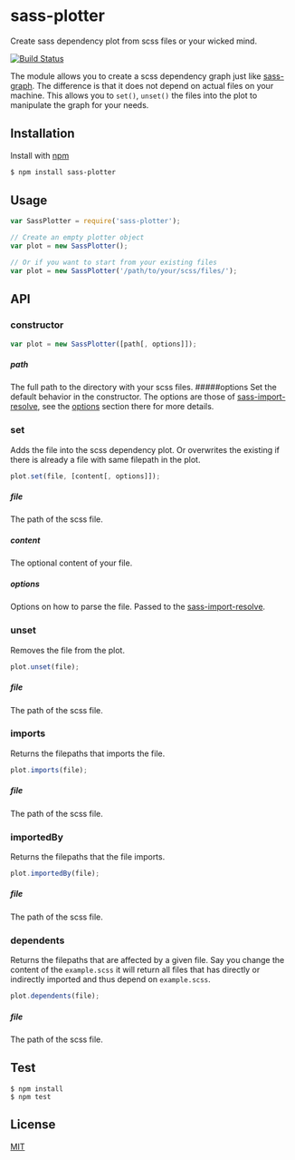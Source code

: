 sass-plotter
============

Create sass dependency plot from scss files or your wicked mind.

[![Build Status](https://travis-ci.org/dadish/sass-plotter.svg?branch=master)](https://travis-ci.org/dadish/sass-plotter)

The module allows you to create a scss dependency graph just like [sass-graph][sass-graph].
The difference is that it does not depend on actual files on your machine.
This allows you to `set()`, `unset()` the files into the plot to manipulate the
graph for your needs.

## Installation
Install with [npm][npm]
```bash
$ npm install sass-plotter
```

## Usage
```js
var SassPlotter = require('sass-plotter');

// Create an empty plotter object
var plot = new SassPlotter();

// Or if you want to start from your existing files
var plot = new SassPlotter('/path/to/your/scss/files/');
```


## API

### constructor
```js
var plot = new SassPlotter([path[, options]]);
```
##### path
The full path to the directory with your scss files.
#####options
Set the default behavior in the constructor. The options are those of [sass-import-resolve][sass-import-resolve], 
see the [options][sass-import-resolve-options] section there for more details.

### set
Adds the file into the scss dependency plot. Or overwrites the existing if
there is already a file with same filepath in the plot.
```js
plot.set(file, [content[, options]]);
```
##### file
The path of the scss file.
##### content
The optional content of your file.
##### options
Options on how to parse the file. Passed to the [sass-import-resolve][sass-import-resolve].

### unset
Removes the file from the plot.
```js
plot.unset(file);
```
##### file
The path of the scss file.

### imports
Returns the filepaths that imports the file.
```js
plot.imports(file);
```
##### file
The path of the scss file.

### importedBy
Returns the filepaths that the file imports.
```js
plot.importedBy(file);
```
##### file
The path of the scss file.

### dependents
Returns the filepaths that are affected by a given file. Say you change the content
of the `example.scss` it will return all files that has directly or indirectly
imported and thus depend on `example.scss`.
```js
plot.dependents(file);
```
##### file
The path of the scss file.



## Test
```
$ npm install
$ npm test
```

## License
[MIT][license]

[sass-graph]: http://npmjs.org/package/sass-graph
[sass-import-resolve]: http://npmjs.org/package/sass-import-resolve
[sass-import-resolve-options]: http://npmjs.org/package/sass-import-resolve#options
[vinyl]: http://npmjs.org/package/vinyl
[license]: https://raw.githubusercontent.com/dadish/sass-plotter/master/LICENSE
[npm]: https://npmjs.org